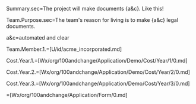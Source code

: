 Summary.sec=The project will make documents {a&c}.  Like this!

Team.Purpose.sec=The team's reason for living is to make {a&c} legal documents.

a&c=automated and clear

Team.Member.1.=[U/id/acme_incorporated.md]

Cost.Year.1.=[Wx/org/100andchange/Application/Demo/Cost/Year/1/0.md]

Cost.Year.2.=[Wx/org/100andchange/Application/Demo/Cost/Year/2/0.md]

Cost.Year.3.=[Wx/org/100andchange/Application/Demo/Cost/Year/3/0.md]

=[Wx/org/100andchange/Application/Form/0.md]